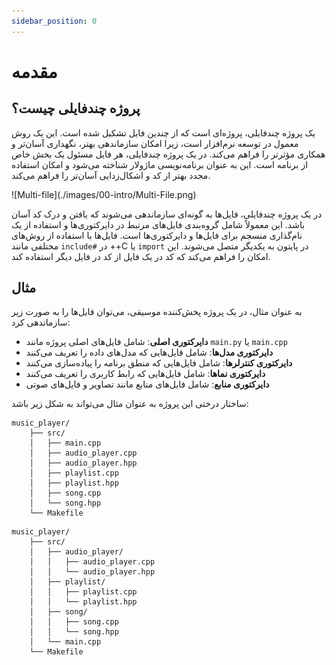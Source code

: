 ```yaml
---
sidebar_position: 0
---
```


# مقدمه

## پروژه چندفایلی چیست؟

یک پروژه چندفایلی، پروژه‌ای است که از چندین فایل تشکیل شده است. این یک روش معمول در توسعه نرم‌افزار است، زیرا امکان سازماندهی بهتر، نگهداری آسان‌تر و همکاری مؤثرتر را فراهم می‌کند. در یک پروژه چندفایلی، هر فایل مسئول یک بخش خاص از برنامه است. این به عنوان برنامه‌نویسی ماژولار شناخته می‌شود و امکان استفاده مجدد بهتر از کد و اشکال‌زدایی آسان‌تر را فراهم می‌کند.

<div style={{ display: 'flex', justifyContent: 'center' }}>
  <div style={{ width: '300px' }}>
    ![Multi-file](./images/00-intro/Multi-File.png)
  </div>
</div>

در یک پروژه چندفایلی، فایل‌ها به گونه‌ای سازماندهی می‌شوند که یافتن و درک کد آسان باشد. این معمولاً شامل گروه‌بندی فایل‌های مرتبط در دایرکتوری‌ها و استفاده از یک نام‌گذاری منسجم برای فایل‌ها و دایرکتوری‌ها است. فایل‌ها با استفاده از روش‌های مختلفی مانند `include#` در ++C یا `import` در پایتون به یکدیگر متصل می‌شوند. این امکان را فراهم می‌کند که کد در یک فایل از کد در فایل دیگر استفاده کند.

## مثال

به عنوان مثال، در یک پروژه پخش‌کننده موسیقی، می‌توان فایل‌ها را به صورت زیر سازماندهی کرد:

- **دایرکتوری اصلی**: شامل فایل‌های اصلی پروژه مانند `main.py` یا `main.cpp`
- **دایرکتوری مدل‌ها**: شامل فایل‌هایی که مدل‌های داده را تعریف می‌کنند
- **دایرکتوری کنترلرها**: شامل فایل‌هایی که منطق برنامه را پیاده‌سازی می‌کنند
- **دایرکتوری نماها**: شامل فایل‌هایی که رابط کاربری را تعریف می‌کنند
- **دایرکتوری منابع**: شامل فایل‌های منابع مانند تصاویر و فایل‌های صوتی

ساختار درختی این پروژه به عنوان مثال  می‌تواند به شکل زیر باشد:

```text
music_player/
    ├── src/
    │   ├── main.cpp
    │   ├── audio_player.cpp
    │   ├── audio_player.hpp
    │   ├── playlist.cpp
    │   ├── playlist.hpp
    │   ├── song.cpp
    │   └── song.hpp
    └── Makefile
```

```text
music_player/
    ├── src/
    │   ├── audio_player/
    │   │   ├── audio_player.cpp
    │   │   └── audio_player.hpp
    │   ├── playlist/
    │   │   ├── playlist.cpp
    │   │   └── playlist.hpp
    │   ├── song/
    │   │   ├── song.cpp
    │   │   └── song.hpp
    │   └── main.cpp
    └── Makefile
```
